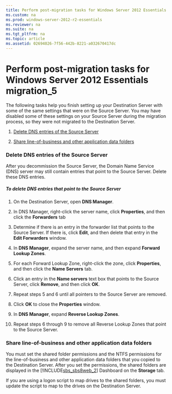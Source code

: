 ```yaml
---
title: Perform post-migration tasks for Windows Server 2012 Essentials migration_5
ms.custom: na
ms.prod: windows-server-2012-r2-essentials
ms.reviewer: na
ms.suite: na
ms.tgt_pltfrm: na
ms.topic: article
ms.assetid: 02694026-7f56-442b-8221-a032670417dc
---
```

# Perform post-migration tasks for Windows Server 2012 Essentials migration_5
The following tasks help you finish setting up your Destination Server with some of the same settings that were on the Source Server. You may have disabled some of these settings on your Source Server during the migration process, so they were not migrated to the Destination Server.  
  
1.  [Delete DNS entries of the Source Server](../Topic/Perform-post-migration-tasks-for-Windows-Server-2012-Essentials-migration_5.md#BKMK_DeleteDNSEntries)  
  
2.  [Share line\-of\-business and other application data folders](../Topic/Perform-post-migration-tasks-for-Windows-Server-2012-Essentials-migration_5.md#BKMK_ShareLineOfBusinessAndOtherApplications)  
  
### <a name="BKMK_DeleteDNSEntries"></a>Delete DNS entries of the Source Server  
After you decommission the Source Server, the Domain Name Service \(DNS\) server may still contain entries that point to the Source Server. Delete these DNS entries.  
  
##### To delete DNS entries that point to the Source Server  
  
1.  On the Destination Server, open **DNS Manager**.  
  
2.  In DNS Manager, right\-click the server name, click **Properties**, and then click the **Forwarders** tab  
  
3.  Determine if there is an entry in the forwarder list that points to the Source Server. If there is, click **Edit**, and then delete that entry in the **Edit Forwarders** window.  
  
4.  In **DNS Manager**, expand the server name, and then expand **Forward Lookup Zones**.  
  
5.  For each Forward Lookup Zone, right\-click the zone, click **Properties**, and then click the **Name Servers** tab.  
  
6.  Click an entry in the **Name servers** text box that points to the Source Server, click **Remove**, and then click **OK**.  
  
7.  Repeat steps 5 and 6 until all pointers to the Source Server are removed.  
  
8.  Click **OK** to close the **Properties** window.  
  
9. In **DNS Manager**, expand **Reverse Lookup Zones**.  
  
10. Repeat steps 6 through 9 to remove all Reverse Lookup Zones that point to the Source Server.  
  
### <a name="BKMK_ShareLineOfBusinessAndOtherApplications"></a>Share line\-of\-business and other application data folders  
You must set the shared folder permissions and the NTFS permissions for the line\-of\-business and other application data folders that you copied to the Destination Server. After you set the permissions, the shared folders are displayed in the [!INCLUDE[sbs_sbs8web_2](../Token/sbs_sbs8web_2_md.md)] Dashboard on the **Storage** tab.  
  
If you are using a logon script to map drives to the shared folders, you must update the script to map to the drives on the Destination Server.  
  
